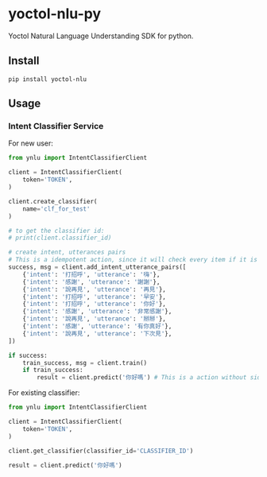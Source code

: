 # yoctol-nlu-py
Yoctol Natural Language Understanding SDK for python.

## Install
```
pip install yoctol-nlu
```

## Usage

### Intent Classifier Service

For new user:
```python
from ynlu import IntentClassifierClient

client = IntentClassifierClient(
    token='TOKEN',
)

client.create_classifier(
    name='clf_for_test'
)

# to get the classifier id:
# print(client.classifier_id)

# create intent, utterances pairs
# This is a idempotent action, since it will check every item if it is added before.
success, msg = client.add_intent_utterance_pairs([
    {'intent': '打招呼', 'utterance': '嗨'},
    {'intent': '感謝', 'utterance': '謝謝'},
    {'intent': '說再見', 'utterance': '再見'},
    {'intent': '打招呼', 'utterance': '早安'},
    {'intent': '打招呼', 'utterance': '你好'},
    {'intent': '感謝', 'utterance': '非常感謝'},
    {'intent': '說再見', 'utterance': '掰掰'},
    {'intent': '感謝', 'utterance': '有你真好'},
    {'intent': '說再見', 'utterance': '下次見'},
]) 

if success:
    train_success, msg = client.train()
    if train_success:
        result = client.predict('你好嗎') # This is a action without side-effects
```

For existing classifier:
```python
from ynlu import IntentClassifierClient

client = IntentClassifierClient(
    token='TOKEN',
)

client.get_classifier(classifier_id='CLASSIFIER_ID')

result = client.predict('你好嗎')
```

